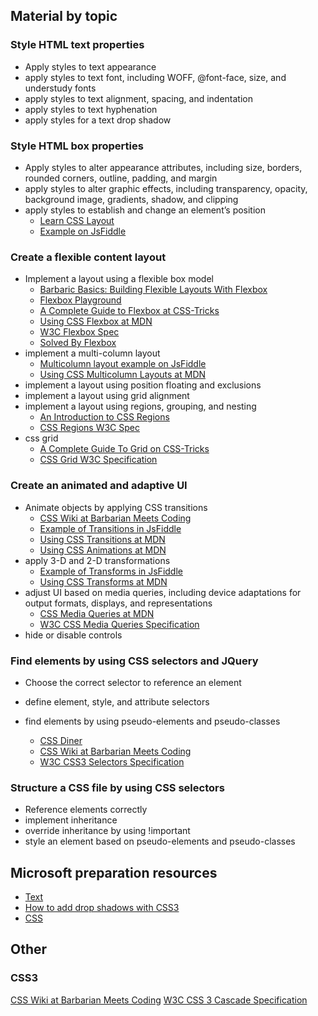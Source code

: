 
## Material by topic
### Style HTML text properties
  - Apply styles to text appearance
  - apply styles to text font, including WOFF, @font-face, size, and understudy fonts
  - apply styles to text alignment, spacing, and indentation
  - apply styles to text hyphenation
  - apply styles for a text drop shadow

### Style HTML box properties
  - Apply styles to alter appearance attributes, including size, borders, rounded corners, outline, padding, and margin
  - apply styles to alter graphic effects, including transparency, opacity, background image, gradients, shadow, and clipping
  - apply styles to establish and change an element’s position
    - [Learn CSS Layout](http://learnlayout.com/)
    - [Example on JsFiddle](http://jsfiddle.net/vintharas/ybt6k2dw/)

### Create a flexible content layout
  - Implement a layout using a flexible box model
    - [Barbaric Basics: Building Flexible Layouts With Flexbox](http://www.barbarianmeetscoding.com/blog/2015/03/08/barbaric-basics-building-flexible-layouts-with-flexbox/)
    - [Flexbox Playground](http://the-echoplex.net/flexyboxes/)
    - [A Complete Guide to Flexbox at CSS-Tricks](https://css-tricks.com/snippets/css/a-guide-to-flexbox/)
    - [Using CSS Flexbox at MDN](https://developer.mozilla.org/en-US/docs/Web/Guide/CSS/Flexible_boxes)
    - [W3C Flexbox Spec](http://www.w3.org/TR/css3-flexbox/)
    - [Solved By Flexbox](http://philipwalton.github.io/solved-by-flexbox/)
  - implement a multi-column layout
    - [Multicolumn layout example on JsFiddle](http://jsfiddle.net/vintharas/2ardr2p5/)
    - [Using CSS Multicolumn Layouts at MDN](https://developer.mozilla.org/en-US/docs/Web/Guide/CSS/Using_multi-column_layouts)
  - implement a layout using position floating and exclusions
  - implement a layout using grid alignment
  - implement a layout using regions, grouping, and nesting
    - [An Introduction to CSS Regions](https://dev.opera.com/articles/introduction-to-css-regions/)
    - [CSS Regions W3C Spec](http://dev.w3.org/csswg/css-regions/)
  - css grid
    - [A Complete Guide To Grid on CSS-Tricks](https://css-tricks.com/snippets/css/complete-guide-grid/)
    - [CSS Grid W3C Specification](http://www.w3.org/TR/css3-grid-layout/)



### Create an animated and adaptive UI
  - Animate objects by applying CSS transitions
    - [CSS Wiki at Barbarian Meets Coding](http://www.barbarianmeetscoding.com/wiki/css/)
    - [Example of Transitions in JsFiddle](http://jsfiddle.net/vintharas/4a6y1f5d/)
    - [Using CSS Transitions at MDN](https://developer.mozilla.org/en-US/docs/Web/Guide/CSS/Using_CSS_transitions)
    - [Using CSS Animations at MDN](https://developer.mozilla.org/en-US/docs/Web/Guide/CSS/Using_CSS_animations)
  - apply 3-D and 2-D transformations
    - [Example of Transforms in JsFiddle](http://jsfiddle.net/vintharas/yyp8bu98/)
    - [Using CSS Transforms at MDN](https://developer.mozilla.org/en-US/docs/Web/Guide/CSS/Using_CSS_transforms)
  - adjust UI based on media queries, including device adaptations for output formats, displays, and representations
    - [CSS Media Queries at MDN](https://developer.mozilla.org/en-US/docs/Web/Guide/CSS/Media_queries)
    - [W3C CSS Media Queries Specification](http://www.w3.org/TR/css3-mediaqueries/)
  - hide or disable controls

### Find elements by using CSS selectors and JQuery
  - Choose the correct selector to reference an element
  - define element, style, and attribute selectors
  - find elements by using pseudo-elements and pseudo-classes

    - [CSS Diner](http://flukeout.github.io/)
    - [CSS Wiki at Barbarian Meets Coding](http://www.barbarianmeetscoding.com/wiki/css/)
    - [W3C CSS3 Selectors Specification](http://www.w3.org/TR/css3-selectors/)

### Structure a CSS file by using CSS selectors
  - Reference elements correctly
  - implement inheritance
  - override inheritance by using !important
  - style an element based on pseudo-elements and pseudo-classes


## Microsoft preparation resources
- [Text](http://msdn.microsoft.com/library/ie/hh673564(v=vs.85).aspx)
- [How to add drop shadows with CSS3](http://msdn.microsoft.com/library/ie/gg589484(v=vs.85).aspx)
- [CSS](http://msdn.microsoft.com/library/ie/hh673536(v=vs.85).aspx)


## Other
### CSS3
[CSS Wiki at Barbarian Meets Coding](http://www.barbarianmeetscoding.com/wiki/css/)
[W3C CSS 3 Cascade Specification](http://www.w3.org/TR/css3-cascade/)